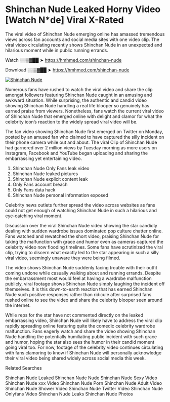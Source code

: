 ﻿# Shinchan Nude Leaked Horny Video [Watch N*de] Viral X-Rated

The viral video of ﻿Shinchan Nude emerging online has amassed tremendous views across fan accounts and social media sites with one video clip. The viral video circulating recently shows ﻿Shinchan Nude in an unexpected and hilarious moment while in public running errands. 

Watch ░░▒▓██ ➤ https://hmhmed.com/shinchan-nude

Download ░░▒▓██ ➤ https://hmhmed.com/shinchan-nude

[![Shinchan Nude](https://i.imgur.com/dJHk4Zq.gif)](https://hmhmed.com/shinchan-nude)

Numerous fans have rushed to watch the viral video and share the clip amongst followers featuring ﻿Shinchan Nude caught in an amusing and awkward situation. While surprising, the authentic and candid video showing ﻿Shinchan Nude handling a real life blooper so genuinely has earned praise from viewers. Nonetheless, fans watch the current viral video of ﻿Shinchan Nude that emerged online with delight and clamor for what the celebrity icon’s reaction to the widely spread viral video will be.

The fan video showing ﻿Shinchan Nude first emerged on Twitter on Monday, posted by an amused fan who claimed to have captured the silly incident on their phone camera while out and about. The viral Clip of ﻿Shinchan Nude had garnered over 2 million views by Tuesday morning as more users on Instagram, Facebook and YouTube began uploading and sharing the embarrassing yet entertaining video. 

1. ﻿Shinchan Nude Only Fans leak video
2. ﻿Shinchan Nude leaked pictures
3. ﻿Shinchan Nude explicit content leak
4. Only Fans account breach
5. Only Fans data hack
6. ﻿Shinchan Nude personal information exposed

Celebrity news outlets further spread the video across websites as fans could not get enough of watching ﻿Shinchan Nude in such a hilarious and eye-catching viral moment. 

Discussion over the viral ﻿Shinchan Nude video showing the star candidly dealing with sudden wardrobe issues dominated pop culture chatter online. Fans watched and rewatched the short video, praising ﻿Shinchan Nude for taking the malfunction with grace and humor even as cameras captured the celebrity video now flooding timelines. Some fans have scrutinized the viral clip, trying to discern what exactly led to the star appearing in such a silly viral video, seemingly unaware they were being filmed.

The video shows ﻿Shinchan Nude suddenly facing trouble with their outfit coming undone while casually walking about and running errands. Despite the embarrassment most would feel at having a wardrobe malfunction publicly, viral footage shows ﻿Shinchan Nude simply laughing the incident off themselves. It is this down-to-earth reaction that has earned ﻿Shinchan Nude such positive responses rather than ridicule after surprised fans rushed online to see the video and share the celebrity blooper seen around the internet.  

While reps for the star have not commented directly on the leaked embarrassing video, ﻿Shinchan Nude will likely have to address the viral clip rapidly spreading online featuring quite the comedic celebrity wardrobe malfunction. Fans eagerly watch and share the video showing ﻿Shinchan Nude handling the potentially humiliating public incident with such grace and humor, hoping the star also sees the humor in their candid moment going viral too. For now, footage of the celebrity video continues circulating with fans clamoring to know if ﻿Shinchan Nude will personally acknowledge their viral video being shared widely across social media this week.

Related Searches

﻿Shinchan Nude Leaked
﻿Shinchan Nude Nude
﻿Shinchan Nude Sexy Video
﻿Shinchan Nude xxx Video
﻿Shinchan Nude Porn
﻿Shinchan Nude Adult Video
﻿Shinchan Nude Shower Video
﻿Shinchan Nude Twitter Video
﻿Shinchan Nude Onlyfans Video
﻿Shinchan Nude Leaks
﻿Shinchan Nude Photos
